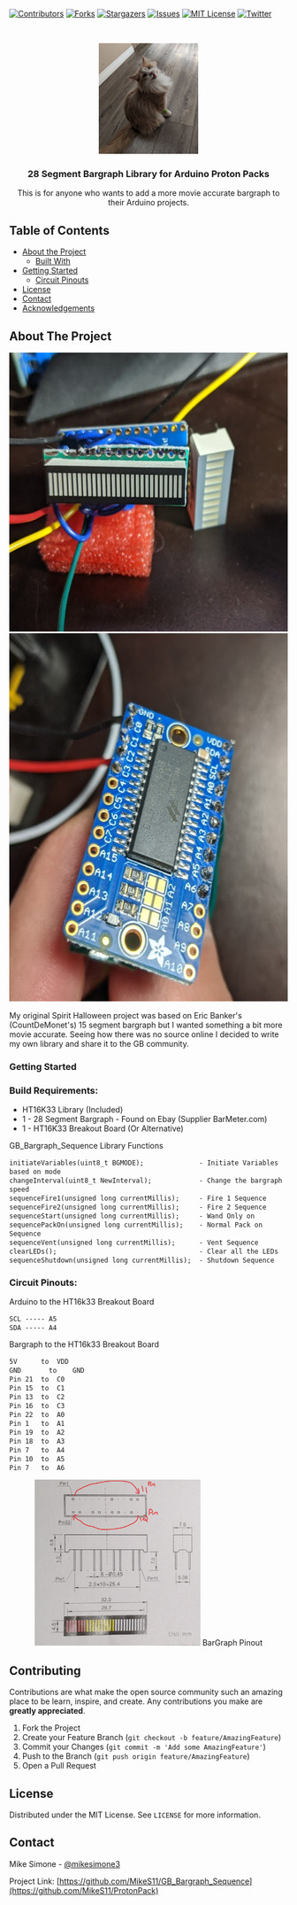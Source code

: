 [![Contributors][contributors-shield]][contributors-url]
[![Forks][forks-shield]][forks-url]
[![Stargazers][stars-shield]][stars-url]
[![Issues][issues-shield]][issues-url]
[![MIT License][license-shield]][license-url]
[![Twitter][Twitter-shield]][Twitter-url]



<!-- PROJECT LOGO -->
<br />
<p align="center">
  <a href="https://github.com/MikeS11/GB_Bargraph_Sequence">
    <img src="Images/MikeS11_Logo.jpg?raw=true" alt="Logo" width="180" height="200">
  </a>

  <h3 align="center">28 Segment Bargraph Library for Arduino Proton Packs</h3>

  <p align="center">
  This is for anyone who wants to add a more movie accurate bargraph to their Arduino projects.  

<!-- TABLE OF CONTENTS -->
## Table of Contents

* [About the Project](#about-the-project)
  * [Built With](#Build-Requirements)
* [Getting Started](#getting-started)
  * [Circuit Pinouts](#circuit-pinouts)  
* [License](#license)
* [Contact](#contact)
* [Acknowledgements](#acknowledgements)

<!-- ABOUT THE PROJECT -->
## About The Project

<p align="center">
<img src="Images/28SegBarGraph.png?raw=true" alt="Prototype" width="597" height="504"><img src="Images/HT16k33.png?raw=true" alt="Prototype" width="623" height="665"></p>
My original Spirit Halloween project was based on Eric Banker's (CountDeMonet's) 15 segment bargraph but I wanted something a bit more movie accurate. Seeing how there was no source online I decided to write my own library and share it to the GB community.

### Getting Started

### Build Requirements:

* []() HT16K33 Library (Included)
* []() 1 - 28 Segment Bargraph - Found on Ebay (Supplier BarMeter.com) 
* []() 1 - HT16K33 Breakout Board (Or Alternative)

GB_Bargraph_Sequence Library Functions

    initiateVariables(uint8_t BGMODE);              - Initiate Variables based on mode
    changeInterval(uint8_t NewInterval);            - Change the bargraph speed 
    sequenceFire1(unsigned long currentMillis);     - Fire 1 Sequence
    sequenceFire2(unsigned long currentMillis);     - Fire 2 Sequence
    sequenceStart(unsigned long currentMillis);     - Wand Only on
    sequencePackOn(unsigned long currentMillis);    - Normal Pack on Sequence
    sequenceVent(unsigned long currentMillis);      - Vent Sequence
    clearLEDs();                                    - Clear all the LEDs
    sequenceShutdown(unsigned long currentMillis);  - Shutdown Sequence



### Circuit Pinouts:

Arduino to the HT16k33 Breakout Board  

    SCL ----- A5
    SDA ----- A4
    
Bargraph to the HT16k33 Breakout Board  

    5V 	    to 	VDD
    GND 	  to 	GND
    Pin 21	to 	C0
    Pin 15 	to 	C1
    Pin 13 	to 	C2
    Pin 16 	to 	C3
    Pin 22 	to	A0
    Pin 1 	to	A1
    Pin 19 	to	A2
    Pin 18 	to	A3
    Pin 7 	to	A4
    Pin 10 	to	A5
    Pin 7 	to	A6    
    

<p align="center">

<img src="Images/BarGraph_Pinout.png?raw=true" alt="Prototype" width="300" height="300">
BarGraph Pinout</p>

## Contributing

Contributions are what make the open source community such an amazing place to be learn, inspire, and create. Any contributions you make are **greatly appreciated**.

1. Fork the Project
2. Create your Feature Branch (`git checkout -b feature/AmazingFeature`)
3. Commit your Changes (`git commit -m 'Add some AmazingFeature'`)
4. Push to the Branch (`git push origin feature/AmazingFeature`)
5. Open a Pull Request


<!-- LICENSE -->
## License

Distributed under the MIT License. See `LICENSE` for more information.

<!-- CONTACT -->
## Contact

Mike Simone - [@mikesimone3](https://twitter.com/mikesimone3) 

Project Link: [https://github.com/MikeS11/GB_Bargraph_Sequence](https://github.com/MikeS11/ProtonPack)

<!-- MARKDOWN LINKS & IMAGES -->
<!-- https://www.markdownguide.org/basic-syntax/#reference-style-links -->
[contributors-shield]: https://img.shields.io/github/contributors/MikeS11/GB_Bargraph_Sequence.svg?style=flat-square
[contributors-url]: https://github.com/MikeS11/GB_Bargraph_Sequence/graphs/contributors
[forks-shield]: https://img.shields.io/github/forks/MikeS11/GB_Bargraph_Sequence.svg?style=flat-square
[forks-url]: https://github.com/MikeS11/GB_Bargraph_Sequence/network/members
[stars-shield]: https://img.shields.io/github/stars/MikeS11/GB_Bargraph_Sequence.svg?style=flat-square
[stars-url]: https://github.com/MikeS11/GB_Bargraph_Sequence/stargazers
[issues-shield]: https://img.shields.io/github/issues/MikeS11/GB_Bargraph_Sequence.svg?style=flat-square
[issues-url]: https://github.com/MikeS11/GB_Bargraph_Sequence/issues
[license-shield]: https://img.shields.io/github/license/MikeS11/GB_Bargraph_Sequence.svg?style=flat-square
[license-url]: https://github.com/MikeS11/GB_Bargraph_Sequence/blob/master/LICENSE.txt
[twitter-shield]: https://img.shields.io/badge/-Twitter-black.svg?style=flat-square&logo=Twitter&colorB=555
[twitter-url]: https://Twitter.com/mikesimone3
[product-screenshot]: images/screenshot.png

